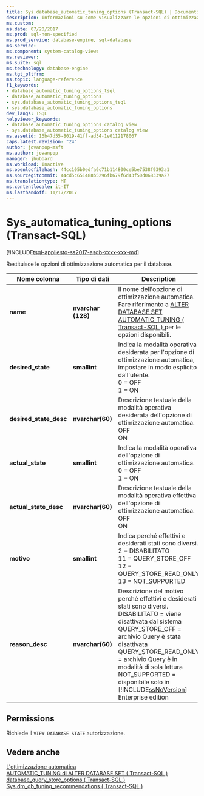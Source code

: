 ```yaml
---
title: Sys.database_automatic_tuning_options (Transact-SQL) | Documenti Microsoft
description: Informazioni su come visualizzare le opzioni di ottimizzazione automatica in un Database SQL
ms.custom: 
ms.date: 07/20/2017
ms.prod: sql-non-specified
ms.prod_service: database-engine, sql-database
ms.service: 
ms.component: system-catalog-views
ms.reviewer: 
ms.suite: sql
ms.technology: database-engine
ms.tgt_pltfrm: 
ms.topic: language-reference
f1_keywords:
- database_automatic_tuning_options_tsql
- database_automatic_tuning_options
- sys.database_automatic_tuning_options_tsql
- sys.database_automatic_tuning_options
dev_langs: TSQL
helpviewer_keywords:
- database_automatic_tuning_options catalog view
- sys.database_automatic_tuning_options catalog view
ms.assetid: 16b47d55-8019-41ff-ad34-1e0112178067
caps.latest.revision: "24"
author: jovanpop-msft
ms.author: jovanpop
manager: jhubbard
ms.workload: Inactive
ms.openlocfilehash: 44cc105b0edfa6c71b114800ce5be7538f9393a1
ms.sourcegitcommit: 44cd5c651488b5296fb679f6d43f50d068339a27
ms.translationtype: MT
ms.contentlocale: it-IT
ms.lasthandoff: 11/17/2017
---
```

# <a name="sysdatabaseautomatictuningoptions-transact-sql"></a>Sys\_automatica\_tuning_options (Transact-SQL)
[!INCLUDE[tsql-appliesto-ss2017-asdb-xxxx-xxx-md](../../includes/tsql-appliesto-ss2017-asdb-xxxx-xxx-md.md)]

  Restituisce le opzioni di ottimizzazione automatica per il database.  

|Nome colonna|Tipo di dati|Description|  
|-----------------|---------------|-----------------|  
|**name**|**nvarchar (128)**|Il nome dell'opzione di ottimizzazione automatica. Fare riferimento a [ALTER DATABASE SET AUTOMATIC_TUNING &#40; Transact-SQL &#41; ](../../t-sql/statements/alter-database-transact-sql-set-options.md) per le opzioni disponibili.|  
|**desired_state**|**smallint**|Indica la modalità operativa desiderata per l'opzione di ottimizzazione automatica, impostare in modo esplicito dall'utente.<br />0 = OFF<br />1 = ON|  
|**desired_state_desc**|**nvarchar(60)**|Descrizione testuale della modalità operativa desiderata dell'opzione di ottimizzazione automatica.<br />OFF<br />ON|  
|**actual_state**|**smallint**|Indica la modalità operativa dell'opzione di ottimizzazione automatica.<br />0 = OFF<br />1 = ON|  
|**actual_state_desc**|**nvarchar(60)**|Descrizione testuale della modalità operativa effettiva dell'opzione di ottimizzazione automatica.<br />OFF<br />ON|  
|**motivo**|**smallint**|Indica perché effettivi e desiderati stati sono diversi.<br />2 = DISABILITATO<br />11 = QUERY_STORE_OFF<br />12 = QUERY_STORE_READ_ONLY<br />13 = NOT_SUPPORTED|   
|**reason_desc**|**nvarchar(60)**|Descrizione del motivo perché effettivi e desiderati stati sono diversi.<br />DISABILITATO = viene disattivata dal sistema<br />QUERY_STORE_OFF = archivio Query è stata disattivata<br />QUERY_STORE_READ_ONLY = archivio Query è in modalità di sola lettura<br />NOT_SUPPORTED = disponibile solo in [!INCLUDE[ssNoVersion](../../includes/ssnoversion-md.md)] Enterprise edition| 
  
## <a name="permissions"></a>Permissions  
 Richiede il `VIEW DATABASE STATE` autorizzazione.  
  
## <a name="see-also"></a>Vedere anche  
 [L'ottimizzazione automatica](../../relational-databases/automatic-tuning/automatic-tuning.md)   
 [AUTOMATIC_TUNING di ALTER DATABASE SET &#40; Transact-SQL &#41;](../../t-sql/statements/alter-database-transact-sql-set-options.md)   
 [database_query_store_options &#40; Transact-SQL &#41;](../../relational-databases/system-catalog-views/sys-database-query-store-options-transact-sql.md)   
 [Sys.dm_db_tuning_recommendations &#40; Transact-SQL &#41;](../../relational-databases/system-dynamic-management-views/sys-dm-db-tuning-recommendations-transact-sql.md)   
 
